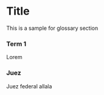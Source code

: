 Title
======

This is a sample for glossary section

### Term 1

Lorem

### Juez

Juez federal allala